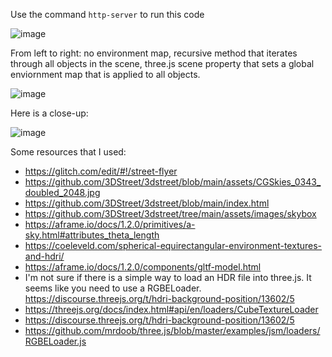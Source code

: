 Use the command `http-server` to run this code

![image](https://user-images.githubusercontent.com/39531367/148865543-b2090ce8-eea4-4e2d-814b-87250f982afe.png)

From left to right: no environment map, recursive method that iterates through all objects in the scene, three.js scene property that sets a global enviornment map that is applied to all objects.

![image](https://user-images.githubusercontent.com/39531367/148865560-26f8e4c4-cda2-4c8c-a589-fb8b36fc069e.png)

Here is a close-up:

![image](https://user-images.githubusercontent.com/39531367/148865758-b6555ff9-5e79-4954-a831-aadbf03e87ff.png)

Some resources that I used:
- https://glitch.com/edit/#!/street-flyer
- https://github.com/3DStreet/3dstreet/blob/main/assets/CGSkies_0343_doubled_2048.jpg
- https://github.com/3DStreet/3dstreet/blob/main/index.html
- https://github.com/3DStreet/3dstreet/tree/main/assets/images/skybox
- https://aframe.io/docs/1.2.0/primitives/a-sky.html#attributes_theta_length
- https://coeleveld.com/spherical-equirectangular-environment-textures-and-hdri/
- https://aframe.io/docs/1.2.0/components/gltf-model.html
- I'm not sure if there is a simple way to load an HDR file into three.js. It seems like you need to use a RGBELoader. https://discourse.threejs.org/t/hdri-background-position/13602/5
- https://threejs.org/docs/index.html#api/en/loaders/CubeTextureLoader
- https://discourse.threejs.org/t/hdri-background-position/13602/5
- https://github.com/mrdoob/three.js/blob/master/examples/jsm/loaders/RGBELoader.js
